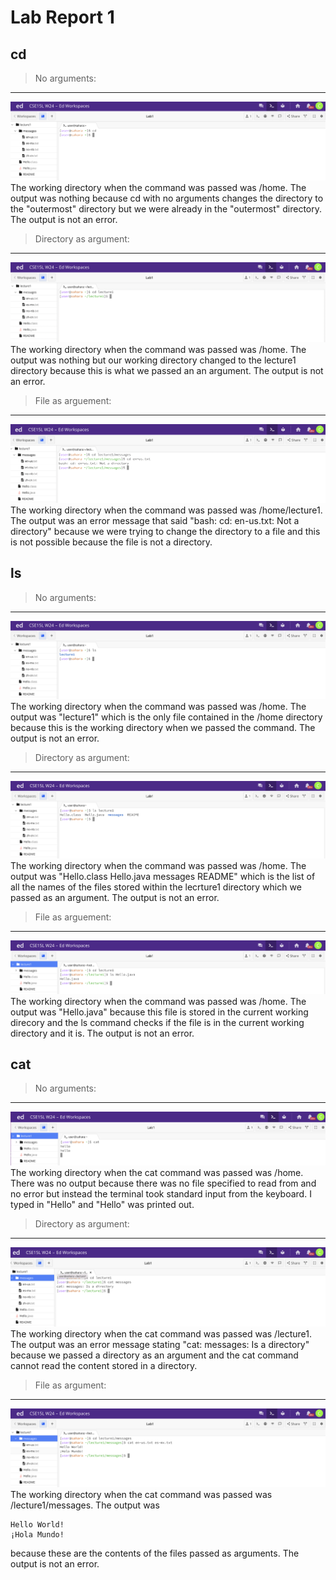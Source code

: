 # Lab Report 1

## cd
> No arguments:
---
![Image](cd_noArgs1.png)
The working directory when the command was passed was /home. The output was nothing because cd with no arguments changes the directory to the "outermost" directory but we were already in the "outermost" directory. The output is not an error.

> Directory as argument:
---
![Image](cd_noArgs.png)
The working directory when the command was passed was /home. The output was nothing but our working directory changed to the lecture1 directory because this is what we passed an an argument. The output is not an error.

> File as arguement:
---
![Image](cd_file.png)
The working directory when the command was passed was /home/lecture1. The output was an error message that said "bash: cd: en-us.txt: Not a directory" because we were trying to change the directory to a file and this is not possible because the file is not a directory.

## ls
> No arguments:
---
![Image](ls_noArgs.png)
The working directory when the command was passed was /home. The output was "lecture1" which is the only file contained in the /home directory because this is the working directory when we passed the command. The output is not an error.

> Directory as argument:
---
![Image](ls_direct.png)
The working directory when the command was passed was /home. The output was "Hello.class  Hello.java  messages  README" which is the list of all the names of the files stored within the lecrture1 directory which we passed as an argument. The output is not an error.

> File as arguement:
---
![Image](ls_file.png)
The working directory when the command was passed was /home. The output was "Hello.java" because this file is stored in the current working direcory and the ls command checks if the file is in the current working directory and it is. The output is not an error.

## cat
> No arguments:
---
![Image](cat_noArgs.png)
The working directory when the cat command was passed was /home. There was no output because there was no file specified to read from and no error but instead the terminal took standard input from the keyboard. I typed in "Hello" and "Hello" was printed out. 

> Directory as argument:
---
![Image](cat_direct.png)
The working directory when the cat command was passed was /lecture1. The output was an error message stating "cat: messages: Is a directory" because we passed a directory as an argument and the cat command cannot read the content stored in a directory.

> File as argument:
---
![Image](cat_file.png)
The working directory when the cat command was passed was /lecture1/messages. The output was
```
Hello World!
¡Hola Mundo!
```
because these are the contents of the files passed as arguments. The output is not an error.

